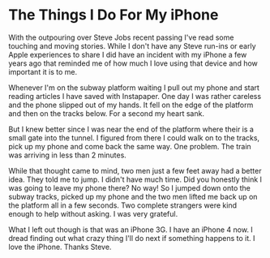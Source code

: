 # The Things I Do For My iPhone

With the outpouring over Steve Jobs recent passing I've read some touching and moving stories. While I don't have any Steve run-ins or early Apple experiences to share I did have an incident with my iPhone a few years ago that reminded me of how much I love using that device and how important it is to me.

Whenever I'm on the subway platform waiting I pull out my phone and start reading articles I have saved with Instapaper. One day I was rather careless and the phone slipped out of my hands. It fell on the edge of the platform and then on the tracks below. For a second my heart sank.

But I knew better since I was near the end of the platform where their is a small gate into the tunnel. I figured from there I could walk on to the tracks, pick up my phone and come back the same way. One problem. The train was arriving in less than 2 minutes.

While that thought came to mind, two men just a few feet away had a better idea. They told me to jump. I didn't have much time. Did you honestly think I was going to leave my phone there? No way! So I jumped down onto the subway tracks, picked up my phone and the two men lifted me back up on the platform all in a few seconds. Two complete strangers were kind enough to help without asking. I was very grateful.

What I left out though is that was an iPhone 3G. I have an iPhone 4 now. I dread finding out what crazy thing I'll do next if something happens to it. I love the iPhone. Thanks Steve.